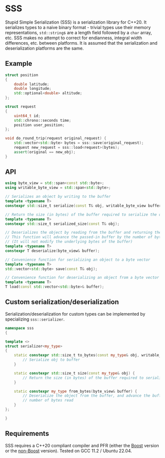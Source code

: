 # SSS

Stupid Simple Serialization (SSS) is a serialization library for C++20. It serializes types to a naive binary format - trivial types use their memory representations, `std::string`s are a length field followed by a `char` array, etc. SSS makes no attempt to correct for endianness, integral width differences, etc. between platforms. It is assumed that the serialization and deserialization platforms are the same.

## Example

```cpp
struct position
{
    double latitude;
    double longitude;
    std::optional<double> altitude;
};

struct request
{
    uint64_t id;
    std::chrono::seconds time;
    position user_position;
};

void do_round_trip(request original_request) {
    std::vector<std::byte> bytes = sss::save(original_request);
    request new_request = sss::load<request>(bytes);
    assert(original == new_obj);
}
```

## API

```cpp
using byte_view = std::span<const std::byte>;
using writable_byte_view = std::span<std::byte>;

// Serializes an object by writing to the buffer
template <typename T>
constexpr std::size_t serialize(const T& obj, writable_byte_view buffer);

// Return the size (in bytes) of the buffer required to serialize the object
template <typename T>
constexpr std::size_t serialized_size(const T& obj);

// Deserializes the object by reading from the buffer and returning the object
// This function will advance the passed-in buffer by the number of bytes read
// (It will not modify the underlying bytes of the buffer)
template <typename T>
constexpr T deserialize(byte_view& buffer);

// Convenience function for serializing an object to a byte vector
template <typename T>
std::vector<std::byte> save(const T& obj);

// Convenience function for deserializing an object from a byte vector
template <typename T>
T load(const std::vector<std::byte>& buffer);
```

## Custom serialization/deserialization

Serialization/deserialization for custom types can be implemented by specializing `sss::serializer`.

```cpp
namespace sss
{

template <>
struct serializer<my_type>
{
    static constexpr std::size_t to_bytes(const my_type& obj, writable_byte_view buffer) {
        // Serialize obj to buffer
    }

    static constexpr std::size_t size(const my_type& obj) {
        // Return the size (in bytes) of the buffer required to serialize the object
    }

    static constexpr my_type from_bytes(byte_view& buffer) {
        // Deserialize the object from the buffer, and advance the buffer by the
        // number of bytes read
    }
};

}
```

## Requirements

SSS requires a C++20 compliant compiler and PFR (either the [Boost](https://github.com/boostorg/pfr) version or the [non-Boost](https://github.com/apolukhin/pfr_non_boost) version). Tested on GCC 11.2 / Ubuntu 22.04.
